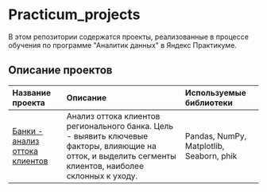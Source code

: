 # Practicum_projects
В этом репозитории содержатся проекты, реализованные в процессе обучения по программе "Аналитик данных" в Яндекс Практикуме.

## Описание проектов

| Название проекта                        | Описание                                                                                                             | Используемые библиотеки |
| :-------------------------------------- | :------------------------------------------------------------------------------------------------------------------- | :----------------------- |
| [Банки - анализ оттока клиентов](Bank_Churn_Analysis) | Анализ оттока клиентов регионального банка. Цель - выявить ключевые факторы, влияющие на отток, и выделить сегменты клиентов, наиболее склонных к уходу. | Pandas, NumPy, Matplotlib, Seaborn, phik |

